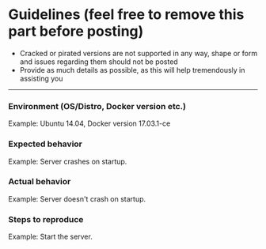 # Guidelines (feel free to remove this part before posting)

- Cracked or pirated versions are not supported in any way, shape or form and issues regarding them should not be posted
- Provide as much details as possible, as this will help tremendously in assisting you

---

### Environment (OS/Distro, Docker version etc.)
Example: Ubuntu 14.04, Docker version 17.03.1-ce

### Expected behavior
Example: Server crashes on startup.

### Actual behavior
Example: Server doesn't crash on startup.

### Steps to reproduce
Example: Start the server.
